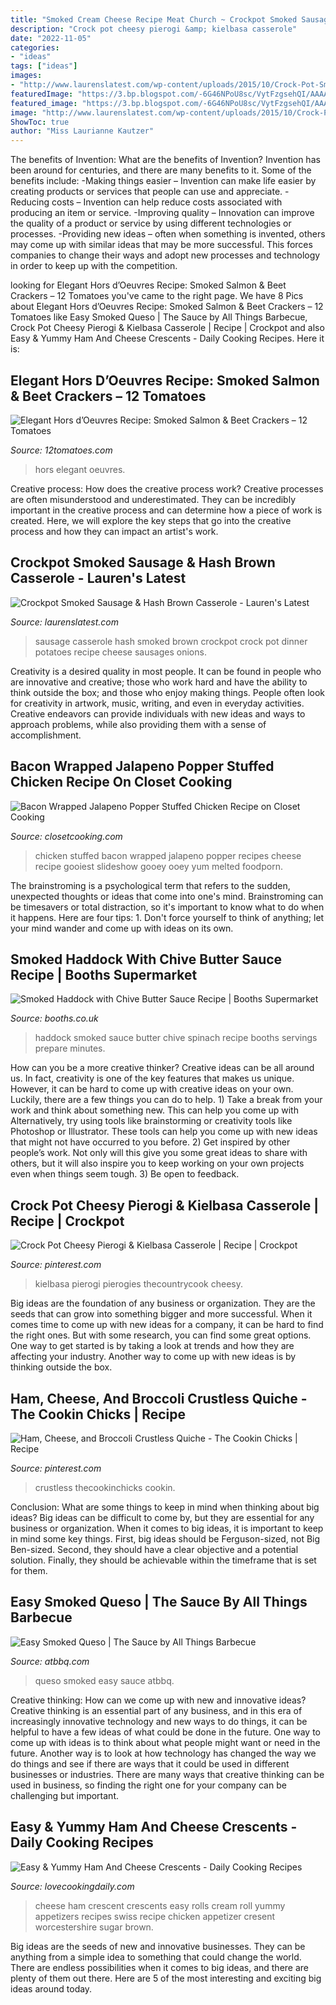 ```yaml
---
title: "Smoked Cream Cheese Recipe Meat Church ~ Crockpot Smoked Sausage &amp; Hash Brown Casserole"
description: "Crock pot cheesy pierogi &amp; kielbasa casserole"
date: "2022-11-05"
categories:
- "ideas"
tags: ["ideas"]
images:
- "http://www.laurenslatest.com/wp-content/uploads/2015/10/Crock-Pot-Smoked-Sausage-Hash-Brown-Casserole_2.jpg"
featuredImage: "https://3.bp.blogspot.com/-6G46NPoU8sc/VytFzgsehQI/AAAAAAABEfA/eI3_HwJ6F6UMCf4FUNCJb7MOM0Ya6SdMwCLcB/s800/Bacon%2BWrapped%2BJalapeno%2BPopper%2BStuffed%2BChicken%2B800%2B7380.jpg"
featured_image: "https://3.bp.blogspot.com/-6G46NPoU8sc/VytFzgsehQI/AAAAAAABEfA/eI3_HwJ6F6UMCf4FUNCJb7MOM0Ya6SdMwCLcB/s800/Bacon%2BWrapped%2BJalapeno%2BPopper%2BStuffed%2BChicken%2B800%2B7380.jpg"
image: "http://www.laurenslatest.com/wp-content/uploads/2015/10/Crock-Pot-Smoked-Sausage-Hash-Brown-Casserole_2.jpg"
ShowToc: true
author: "Miss Laurianne Kautzer"
---
```



The benefits of Invention: What are the benefits of Invention?
Invention has been around for centuries, and there are many benefits to it. Some of the benefits include: 
-Making things easier – Invention can make life easier by creating products or services that people can use and appreciate. 
-Reducing costs – Invention can help reduce costs associated with producing an item or service. 
-Improving quality – Innovation can improve the quality of a product or service by using different technologies or processes. 
-Providing new ideas – often when something is invented, others may come up with similar ideas that may be more successful. This forces companies to change their ways and adopt new processes and technology in order to keep up with the competition.

	

		
looking for Elegant Hors d’Oeuvres Recipe: Smoked Salmon &amp; Beet Crackers – 12 Tomatoes you've came to the right page. We have 8 Pics about Elegant Hors d’Oeuvres Recipe: Smoked Salmon &amp; Beet Crackers – 12 Tomatoes like Easy Smoked Queso | The Sauce by All Things Barbecue, Crock Pot Cheesy Pierogi &amp; Kielbasa Casserole | Recipe | Crockpot and also Easy &amp; Yummy Ham And Cheese Crescents - Daily Cooking Recipes. Here it is:
		
    
## Elegant Hors D’Oeuvres Recipe: Smoked Salmon &amp; Beet Crackers – 12 Tomatoes

<img loading=lazy src="https://drb960u7vv58y.cloudfront.net/crop/5374/1200/627/image.jpg" onerror="this.onerror=null;this.src='https://tse1.mm.bing.net/th?id=OIP.7Wn70rywQ_iZkMzJXbx7QgHaD3&amp;pid=15.1';" alt="Elegant Hors d’Oeuvres Recipe: Smoked Salmon &amp; Beet Crackers – 12 Tomatoes">

_Source: 12tomatoes.com_

>hors elegant oeuvres. 

	

Creative process: How does the creative process work?
Creative processes are often misunderstood and underestimated. They can be incredibly important in the creative process and can determine how a piece of work is created. Here, we will explore the key steps that go into the creative process and how they can impact an artist's work.

    
## Crockpot Smoked Sausage &amp; Hash Brown Casserole - Lauren&#039;s Latest

<img loading=lazy src="http://www.laurenslatest.com/wp-content/uploads/2015/10/Crock-Pot-Smoked-Sausage-Hash-Brown-Casserole_2.jpg" onerror="this.onerror=null;this.src='https://tse2.mm.bing.net/th?id=OIP.VVkUUTwvz0ccKZIMoMr5qgHaLH&amp;pid=15.1';" alt="Crockpot Smoked Sausage &amp; Hash Brown Casserole - Lauren&#039;s Latest">

_Source: laurenslatest.com_

>sausage casserole hash smoked brown crockpot crock pot dinner potatoes recipe cheese sausages onions. 

	

Creativity is a desired quality in most people. It can be found in people who are innovative and creative; those who work hard and have the ability to think outside the box; and those who enjoy making things. People often look for creativity in artwork, music, writing, and even in everyday activities. Creative endeavors can provide individuals with new ideas and ways to approach problems, while also providing them with a sense of accomplishment.

    
## Bacon Wrapped Jalapeno Popper Stuffed Chicken Recipe On Closet Cooking

<img loading=lazy src="https://3.bp.blogspot.com/-6G46NPoU8sc/VytFzgsehQI/AAAAAAABEfA/eI3_HwJ6F6UMCf4FUNCJb7MOM0Ya6SdMwCLcB/s800/Bacon%2BWrapped%2BJalapeno%2BPopper%2BStuffed%2BChicken%2B800%2B7380.jpg" onerror="this.onerror=null;this.src='https://tse2.mm.bing.net/th?id=OIP.8iz5pvYlmTDLIQGqqDYregHaE7&amp;pid=15.1';" alt="Bacon Wrapped Jalapeno Popper Stuffed Chicken Recipe on Closet Cooking">

_Source: closetcooking.com_

>chicken stuffed bacon wrapped jalapeno popper recipes cheese recipe gooiest slideshow gooey ooey yum melted foodporn. 

	

The brainstroming is a psychological term that refers to the sudden, unexpected thoughts or ideas that come into one's mind. Brainstroming can be timesavers or total distraction, so it's important to know what to do when it happens. Here are four tips: 1. Don't force yourself to think of anything; let your mind wander and come up with ideas on its own. 
    
## Smoked Haddock With Chive Butter Sauce Recipe | Booths Supermarket

<img loading=lazy src="https://www.booths.co.uk/wp-content/uploads/SmokedHaddock_640x360.jpg" onerror="this.onerror=null;this.src='https://tse4.mm.bing.net/th?id=OIP.LPJNYudGeWu063T6y1rVLgHaEK&amp;pid=15.1';" alt="Smoked Haddock with Chive Butter Sauce Recipe | Booths Supermarket">

_Source: booths.co.uk_

>haddock smoked sauce butter chive spinach recipe booths servings prepare minutes. 

	

How can you be a more creative thinker?
Creative ideas can be all around us. In fact, creativity is one of the key features that makes us unique. However, it can be hard to come up with creative ideas on your own. Luckily, there are a few things you can do to help. 1) Take a break from your work and think about something new. This can help you come up with Alternatively, try using tools like brainstorming or creativity tools like Photoshop or Illustrator. These tools can help you come up with new ideas that might not have occurred to you before. 2) Get inspired by other people’s work. Not only will this give you some great ideas to share with others, but it will also inspire you to keep working on your own projects even when things seem tough. 3) Be open to feedback.

    
## Crock Pot Cheesy Pierogi &amp; Kielbasa Casserole | Recipe | Crockpot

<img loading=lazy src="https://i.pinimg.com/originals/d2/15/19/d2151982d09c5a283057d243778f9643.jpg" onerror="this.onerror=null;this.src='https://tse1.mm.bing.net/th?id=OIP.-dOblmv5fqSz5CzBTQ5U3gHaLH&amp;pid=15.1';" alt="Crock Pot Cheesy Pierogi &amp; Kielbasa Casserole | Recipe | Crockpot">

_Source: pinterest.com_

>kielbasa pierogi pierogies thecountrycook cheesy. 

	

Big ideas are the foundation of any business or organization. They are the seeds that can grow into something bigger and more successful. When it comes time to come up with new ideas for a company, it can be hard to find the right ones. But with some research, you can find some great options. One way to get started is by taking a look at trends and how they are affecting your industry. Another way to come up with new ideas is by thinking outside the box.

    
## Ham, Cheese, And Broccoli Crustless Quiche - The Cookin Chicks | Recipe

<img loading=lazy src="https://i.pinimg.com/originals/11/c4/86/11c486de4ea952779ffcb19d00498c4c.jpg" onerror="this.onerror=null;this.src='https://tse4.mm.bing.net/th?id=OIP.r1sM9bAVrtbWhItUKnnXawHaGG&amp;pid=15.1';" alt="Ham, Cheese, and Broccoli Crustless Quiche - The Cookin Chicks | Recipe">

_Source: pinterest.com_

>crustless thecookinchicks cookin. 

	

Conclusion: What are some things to keep in mind when thinking about big ideas?
Big ideas can be difficult to come by, but they are essential for any business or organization. When it comes to big ideas, it is important to keep in mind some key things. First, big ideas should be Ferguson-sized, not Big Ben-sized. Second, they should have a clear objective and a potential solution. Finally, they should be achievable within the timeframe that is set for them.

    
## Easy Smoked Queso | The Sauce By All Things Barbecue

<img loading=lazy src="https://thesauce.atbbq.com/wp-content/uploads/2020/06/queso2.jpg" onerror="this.onerror=null;this.src='https://tse2.mm.bing.net/th?id=OIP.x2CInFrQ7ncZfIVBpt82PAHaE8&amp;pid=15.1';" alt="Easy Smoked Queso | The Sauce by All Things Barbecue">

_Source: atbbq.com_

>queso smoked easy sauce atbbq. 

	

Creative thinking: How can we come up with new and innovative ideas?
Creative thinking is an essential part of any business, and in this era of increasingly innovative technology and new ways to do things, it can be helpful to have a few ideas of what could be done in the future. One way to come up with ideas is to think about what people might want or need in the future. Another way is to look at how technology has changed the way we do things and see if there are ways that it could be used in different businesses or industries. There are many ways that creative thinking can be used in business, so finding the right one for your company can be challenging but important.

    
## Easy &amp; Yummy Ham And Cheese Crescents - Daily Cooking Recipes

<img loading=lazy src="http://www.lovecookingdaily.com/wp-content/uploads/sites/1220/2016/11/ham-cheese-crescents-copy.jpg" onerror="this.onerror=null;this.src='https://tse2.mm.bing.net/th?id=OIP.rENCH_HL1qRydp8V8PeT0AAAAA&amp;pid=15.1';" alt="Easy &amp; Yummy Ham And Cheese Crescents - Daily Cooking Recipes">

_Source: lovecookingdaily.com_

>cheese ham crescent crescents easy rolls cream roll yummy appetizers recipes swiss recipe chicken appetizer cresent worcestershire sugar brown. 

	

Big ideas are the seeds of new and innovative businesses. They can be anything from a simple idea to something that could change the world. There are endless possibilities when it comes to big ideas, and there are plenty of them out there. Here are 5 of the most interesting and exciting big ideas around today.

